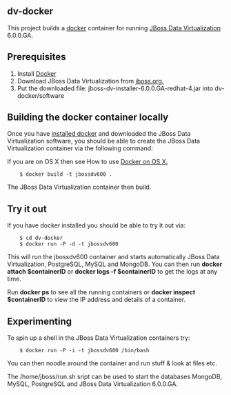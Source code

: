 ## dv-docker
This project builds a [docker](http://www.docker.io) container for running [JBoss Data Virtualization](http://http://www.redhat.com/products/jbossenterprisemiddleware/data-virtualization/) 6.0.0.GA.

## Prerequisites
1. Install [Docker](https://www.docker.io/gettingstarted/#1)
2. Download JBoss Data Virtualization from [jboss.org.](http://jboss.org/products/#IBP)
2. Put the downloaded file: jboss-dv-installer-6.0.0.GA-redhat-4.jar into dv-docker/software
	
## Building the docker container locally
Once you have [installed docker](https://www.docker.io/gettingstarted/#h_installation) and downloaded the JBoss Data Virtualization software, you should be able to create the JBoss Data Virtualization container via the following command:

If you are on OS X then see How to use [Docker on OS X.](https://github.com/fabric8io/fabric8-docker/blob/master/DockerOnOSX.md)

		$ docker build -t jbossdv600 . 

The JBoss Data Virtualization container then build.

## Try it out
If you have docker installed you should be able to try it out via:

		$ cd dv-docker
		$ docker run -P -d -t jbossdv600 

This will run the jbossdv600 container and starts automatically JBoss Data Virtualization, PostgreSQL, MySQL and MongoDB.  You can then run **docker attach $containerID** or **docker logs -f $containerID**  to get the logs at any time.	

Run **docker ps** to see all the running containers or **docker inspect $containerID** to view the IP address and details of a container.

## Experimenting
To spin up a shell in the JBoss Data Virtualization containers try:

		$ docker run -P -i -t jbossdv600 /bin/bash

You can then noodle around the container and run stuff & look at files etc.

The /home/jboss/run.sh sript can be used to start the databases MongoDB, MySQL, PostgreSQL and JBoss Data Virtualization 6.0.0.GA.
